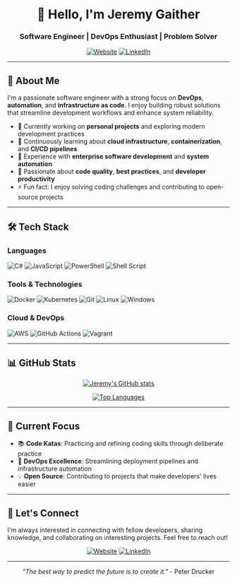 <div align="center">
  
# 👋 Hello, I'm Jeremy Gaither
### Software Engineer | DevOps Enthusiast | Problem Solver

[![Website](https://img.shields.io/badge/Website-jeremygaither.com-blue?style=flat-square&logo=google-chrome)](https://jeremygaither.com)
[![LinkedIn](https://img.shields.io/badge/LinkedIn-jeremygaither-blue?style=flat-square&logo=linkedin)](https://linkedin.com/in/jeremygaither)

</div>

---

## 🚀 About Me

I'm a passionate software engineer with a strong focus on **DevOps**, **automation**, and **infrastructure as code**. I enjoy building robust solutions that streamline development workflows and enhance system reliability.

- 🔭 Currently working on **personal projects** and exploring modern development practices
- 🌱 Continuously learning about **cloud infrastructure**, **containerization**, and **CI/CD pipelines**
- 💼 Experience with **enterprise software development** and **system automation**
- 🎯 Passionate about **code quality**, **best practices**, and **developer productivity**
- ⚡ Fun fact: I enjoy solving coding challenges and contributing to open-source projects

---

## 🛠️ Tech Stack

### Languages
![C#](https://img.shields.io/badge/C%23-239120?style=flat-square&logo=c-sharp&logoColor=white)
![JavaScript](https://img.shields.io/badge/JavaScript-F7DF1E?style=flat-square&logo=javascript&logoColor=black)
![PowerShell](https://img.shields.io/badge/PowerShell-5391FE?style=flat-square&logo=powershell&logoColor=white)
![Shell Script](https://img.shields.io/badge/Shell_Script-121011?style=flat-square&logo=gnu-bash&logoColor=white)

### Tools & Technologies
![Docker](https://img.shields.io/badge/Docker-2496ED?style=flat-square&logo=docker&logoColor=white)
![Kubernetes](https://img.shields.io/badge/Kubernetes-326CE5?style=flat-square&logo=kubernetes&logoColor=white)
![Git](https://img.shields.io/badge/Git-F05032?style=flat-square&logo=git&logoColor=white)
![Linux](https://img.shields.io/badge/Linux-FCC624?style=flat-square&logo=linux&logoColor=black)
![Windows](https://img.shields.io/badge/Windows-0078D6?style=flat-square&logo=windows&logoColor=white)

### Cloud & DevOps
![AWS](https://img.shields.io/badge/Amazon_AWS-FF9900?style=flat-square&logo=amazonaws&logoColor=white)
![GitHub Actions](https://img.shields.io/badge/GitHub_Actions-2088FF?style=flat-square&logo=github-actions&logoColor=white)
![Vagrant](https://img.shields.io/badge/Vagrant-1563FF?style=flat-square&logo=vagrant&logoColor=white)

---

## 📊 GitHub Stats

<div align="center">
  
[![Jeremy's GitHub stats](https://github-readme-stats.vercel.app/api?username=jeremygaither&show_icons=true&theme=react&hide_border=true&bg_color=0D1117&icon_color=F8D866&text_color=F8F8F2&title_color=F92672)](https://github.com/jeremygaither)

[![Top Languages](https://github-readme-stats.vercel.app/api/top-langs/?username=jeremygaither&layout=compact&theme=react&hide_border=true&bg_color=0D1117&text_color=F8F8F2&title_color=F92672)](https://github.com/jeremygaither)

</div>

---

## 🎯 Current Focus

- 📚 **Code Katas**: Practicing and refining coding skills through deliberate practice
- 🚀 **DevOps Excellence**: Streamlining deployment pipelines and infrastructure automation
- 💡 **Open Source**: Contributing to projects that make developers' lives easier

---

## 🤝 Let's Connect

I'm always interested in connecting with fellow developers, sharing knowledge, and collaborating on interesting projects. Feel free to reach out!

<div align="center">

[![Website](https://img.shields.io/badge/🌐_Website-jeremygaither.com-blue?style=for-the-badge)](https://jeremygaither.com)
[![LinkedIn](https://img.shields.io/badge/LinkedIn-Connect-blue?style=for-the-badge&logo=linkedin)](https://linkedin.com/in/jeremygaither)

</div>

---

<div align="center">
  
*"The best way to predict the future is to create it."* - Peter Drucker

</div>